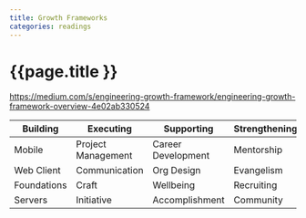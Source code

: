 ```yaml
---
title: Growth Frameworks
categories: readings
---
```


# {{page.title }}

<https://medium.com/s/engineering-growth-framework/engineering-growth-framework-overview-4e02ab330524>

Building    | Executing           | Supporting          | Strengthening
------------|---------------------|---------------------|--------------
Mobile      | Project Management  | Career Development  | Mentorship
Web Client  | Communication       | Org Design          | Evangelism
Foundations |  Craft              | Wellbeing           | Recruiting
Servers     | Initiative          | Accomplishment      | Community
